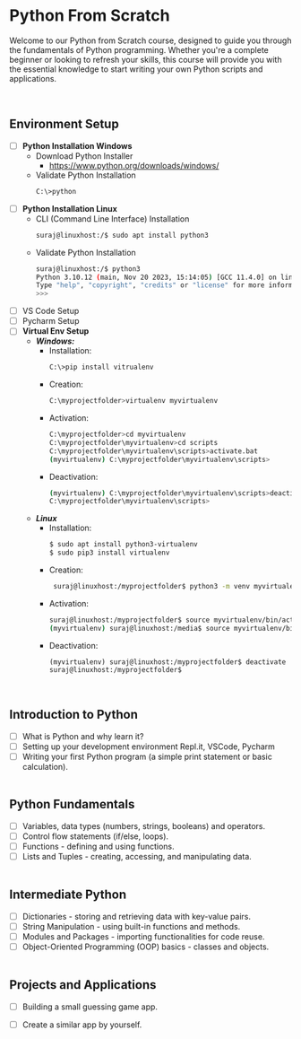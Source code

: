 # Python From Scratch
<p>Welcome to our Python from Scratch course, designed to guide you through the fundamentals of Python programming. Whether you're a complete beginner or looking to refresh your skills, this course will provide you with the essential knowledge to start writing your own Python scripts and applications.</p>
<br>

## Environment Setup
- [ ] **Python Installation Windows**
  - Download Python Installer
    - https://www.python.org/downloads/windows/
  - Validate Python Installation
       ```sh
      C:\>python
       ```
- [ ] **Python Installation Linux**
  - CLI (Command Line Interface) Installation
       ```sh
      suraj@linuxhost:/$ sudo apt install python3
       ```
  - Validate Python Installation
       ```sh
      suraj@linuxhost:/$ python3
      Python 3.10.12 (main, Nov 20 2023, 15:14:05) [GCC 11.4.0] on linux
      Type "help", "copyright", "credits" or "license" for more information.
      >>>
       ```
- [ ] VS Code Setup
- [ ] Pycharm Setup
- [ ] **Virtual Env Setup**
  - ***Windows:*** 
    - Installation:
        ```sh
      C:\>pip install vitrualenv
        ```
    - Creation:
      ```sh
      C:\myprojectfolder>virtualenv myvirtualenv
      ```
    - Activation:
        ```sh
      C:\myprojectfolder>cd myvirtualenv
      C:\myprojectfolder\myvirtualenv>cd scripts
      C:\myprojectfolder\myvirtualenv\scripts>activate.bat
      (myvirtualenv) C:\myprojectfolder\myvirtualenv\scripts>
        ```
    - Deactivation:
        ```sh
        (myvirtualenv) C:\myprojectfolder\myvirtualenv\scripts>deactivate.bat
        C:\myprojectfolder\myvirtualenv\scripts>
        ```
  - ***Linux***
    - Installation:
        ```sh
        $ sudo apt install python3-virtualenv
        $ sudo pip3 install virtualenv
        ```
    - Creation:
       ```sh
        suraj@linuxhost:/myprojectfolder$ python3 -m venv myvirtualenv
      
       ```
    - Activation:
       ```sh
      suraj@linuxhost:/myprojectfolder$ source myvirtualenv/bin/activate
      (myvirtualenv) suraj@linuxhost:/media$ source myvirtualenv/bin/activate
       ```
    - Deactivation:
       ```shell
      (myvirtualenv) suraj@linuxhost:/myprojectfolder$ deactivate
      suraj@linuxhost:/myprojectfolder$
       ```
<br>

## Introduction to Python
- [ ] What is Python and why learn it?
- [ ] Setting up your development environment Repl.it, VSCode, Pycharm
- [ ] Writing your first Python program (a simple print statement or basic calculation).
<br><br>

## Python Fundamentals
- [ ] Variables, data types (numbers, strings, booleans) and operators.
- [ ] Control flow statements (if/else, loops).
- [ ] Functions - defining and using functions.
- [ ] Lists and Tuples - creating, accessing, and manipulating data.
<br><br>

## Intermediate Python
- [ ] Dictionaries - storing and retrieving data with key-value pairs.
- [ ] String Manipulation - using built-in functions and methods.
- [ ] Modules and Packages - importing functionalities for code reuse.
- [ ] Object-Oriented Programming (OOP) basics - classes and objects.
<br><br>

## Projects and Applications
- [ ] Building a small guessing game app.
- [ ] Create a similar app by yourself.

    